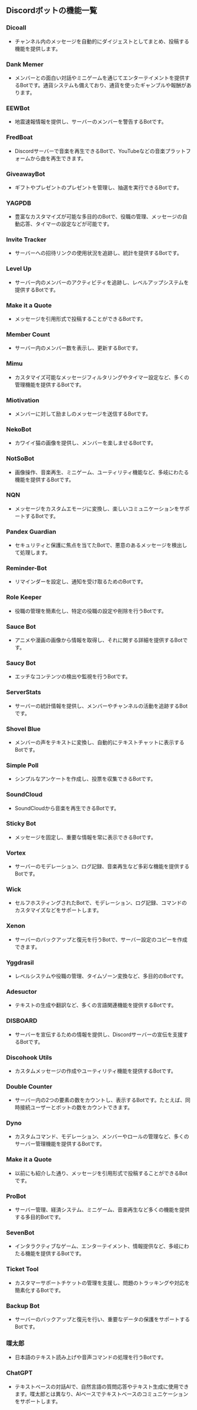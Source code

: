 ## Discordボットの機能一覧

### Dicoall
- チャンネル内のメッセージを自動的にダイジェストとしてまとめ、投稿する機能を提供します。

### Dank Memer
- メンバーとの面白い対話やミニゲームを通じてエンターテイメントを提供するBotです。通貨システムも備えており、通貨を使ったギャンブルや報酬があります。

### EEWBot
- 地震速報情報を提供し、サーバーのメンバーを警告するBotです。

### FredBoat
- Discordサーバーで音楽を再生できるBotで、YouTubeなどの音楽プラットフォームから曲を再生できます。

### GiveawayBot
- ギフトやプレゼントのプレゼントを管理し、抽選を実行できるBotです。

### YAGPDB
- 豊富なカスタマイズが可能な多目的のBotで、役職の管理、メッセージの自動応答、タイマーの設定などが可能です。

### Invite Tracker
- サーバーへの招待リンクの使用状況を追跡し、統計を提供するBotです。

### Level Up
- サーバー内のメンバーのアクティビティを追跡し、レベルアップシステムを提供するBotです。

### Make it a Quote
- メッセージを引用形式で投稿することができるBotです。

### Member Count
- サーバー内のメンバー数を表示し、更新するBotです。

### Mimu
- カスタマイズ可能なメッセージフィルタリングやタイマー設定など、多くの管理機能を提供するBotです。

### Miotivation
- メンバーに対して励ましのメッセージを送信するBotです。

### NekoBot
- カワイイ猫の画像を提供し、メンバーを楽しませるBotです。

### NotSoBot
- 画像操作、音楽再生、ミニゲーム、ユーティリティ機能など、多岐にわたる機能を提供するBotです。

### NQN
- メッセージをカスタムエモージに変換し、楽しいコミュニケーションをサポートするBotです。

### Pandex Guardian
- セキュリティと保護に焦点を当てたBotで、悪意のあるメッセージを検出して処理します。

### Reminder-Bot
- リマインダーを設定し、通知を受け取るためのBotです。

### Role Keeper
- 役職の管理を簡素化し、特定の役職の設定や削除を行うBotです。

### Sauce Bot
- アニメや漫画の画像から情報を取得し、それに関する詳細を提供するBotです。

### Saucy Bot
- エッチなコンテンツの検出や監視を行うBotです。

### ServerStats
- サーバーの統計情報を提供し、メンバーやチャンネルの活動を追跡するBotです。

### Shovel Blue
- メンバーの声をテキストに変換し、自動的にテキストチャットに表示するBotです。

### Simple Poll
- シンプルなアンケートを作成し、投票を収集できるBotです。

### SoundCloud
- SoundCloudから音楽を再生できるBotです。

### Sticky Bot
- メッセージを固定し、重要な情報を常に表示できるBotです。

### Vortex
- サーバーのモデレーション、ログ記録、音楽再生など多彩な機能を提供するBotです。

### Wick
- セルフホスティングされたBotで、モデレーション、ログ記録、コマンドのカスタマイズなどをサポートします。

### Xenon
- サーバーのバックアップと復元を行うBotで、サーバー設定のコピーを作成できます。

### Yggdrasil
- レベルシステムや役職の管理、タイムゾーン変換など、多目的のBotです。

### Adesuctor
- テキストの生成や翻訳など、多くの言語関連機能を提供するBotです。

### DISBOARD
- サーバーを宣伝するための情報を提供し、Discordサーバーの宣伝を支援するBotです。

### Discohook Utils
- カスタムメッセージの作成やユーティリティ機能を提供するBotです。

### Double Counter
- サーバー内の2つの要素の数をカウントし、表示するBotです。たとえば、同時接続ユーザーとボットの数をカウントできます。

### Dyno
- カスタムコマンド、モデレーション、メンバーやロールの管理など、多くのサーバー管理機能を提供するBotです。

### Make it a Quote
- 以前にも紹介した通り、メッセージを引用形式で投稿することができるBotです。

### ProBot
- サーバー管理、経済システム、ミニゲーム、音楽再生など多くの機能を提供する多目的Botです。

### SevenBot
- インタラクティブなゲーム、エンターテイメント、情報提供など、多岐にわたる機能を提供するBotです。

### Ticket Tool
- カスタマーサポートチケットの管理を支援し、問題のトラッキングや対応を簡素化するBotです。

### Backup Bot
- サーバーのバックアップと復元を行い、重要なデータの保護をサポートするBotです。

### 喋太郎
- 日本語のテキスト読み上げや音声コマンドの処理を行うBotです。

### ChatGPT
- テキストベースの対話AIで、自然言語の質問応答やテキスト生成に使用できます。喋太郎とは異なり、AIベースでテキストベースのコミュニケーションをサポートします。
